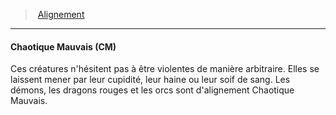 ﻿---
!Generic
Id: alignment_hd.md#chaotique-mauvais-cm
ParentLink: alignment_hd.md#alignement
Name: Chaotique Mauvais (CM)
ParentName: Alignement
NameLevel: 4
---
> [Alignement](hd_alignment.md)

---

#### Chaotique Mauvais (CM)

Ces créatures n'hésitent pas à être violentes de manière arbitraire. Elles se laissent mener par leur cupidité, leur haine ou leur soif de sang. Les démons, les dragons rouges et les orcs sont d'alignement Chaotique Mauvais.

